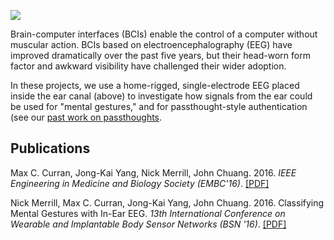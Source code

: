 ![](assets/modified-mindwave.jpg)

Brain-computer interfaces (BCIs) enable the control of a
computer without muscular action. BCIs based on electroencephalography (EEG) have improved dramatically over the past five years, but their head-worn form factor and awkward visibility have challenged their wider adoption. 

In these projects, we use a home-rigged, single-electrode EEG placed inside the ear canal (above) to investigate how signals from the ear could be used for "mental gestures," and for passthought-style authentication (see our [past work on passthoughts](http://people.ischool.berkeley.edu/~chuang/passthoughts/).


## Publications

Max C. Curran, Jong-Kai Yang, Nick Merrill, John Chuang. 2016. *IEEE Engineering in
Medicine and Biology Society (EMBC'16)*.
[\[PDF\]](EMBC2016.pdf)

Nick Merrill, Max C. Curran, Jong-Kai Yang, John Chuang. 2016. Classifying Mental Gestures with In-Ear EEG. *13th International Conference on Wearable and Implantable Body Sensor Networks (BSN '16)*. [\[PDF\]](assets/BSN2016.pdf)
